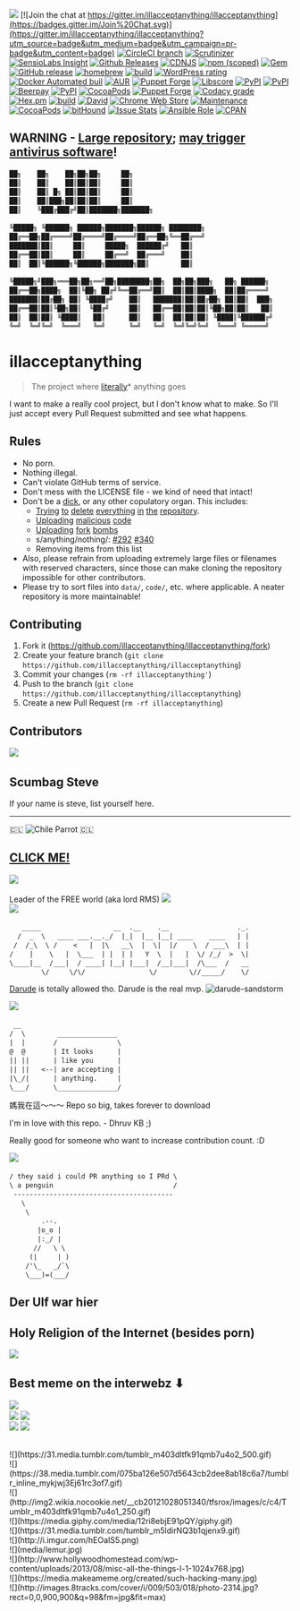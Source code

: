 ![](https://img.shields.io/badge/build-passing-brightgreen.svg) [![Join the chat at https://gitter.im/illacceptanything/illacceptanything](https://badges.gitter.im/Join%20Chat.svg)](https://gitter.im/illacceptanything/illacceptanything?utm_source=badge&utm_medium=badge&utm_campaign=pr-badge&utm_content=badge) [![CircleCI branch](https://img.shields.io/circleci/project/BrightFlair/PHP.Gt/master.svg)](https://www.youtube.com/embed/jI-kpVh6e1U?autoplay=1) [![Scrutinizer](https://img.shields.io/scrutinizer/g/filp/whoops.svg)](https://www.youtube.com/embed/jI-kpVh6e1U?autoplay=1) [![SensioLabs Insight](https://img.shields.io/sensiolabs/i/45afb680-d4e6-4e66-93ea-bcfa79eb8a87.svg)](https://www.youtube.com/embed/jI-kpVh6e1U?autoplay=1) [![Github Releases](https://img.shields.io/github/downloads/atom/atom/latest/total.svg)](https://www.youtube.com/embed/jI-kpVh6e1U?autoplay=1) [![CDNJS](https://img.shields.io/cdnjs/v/jquery.svg)](https://www.youtube.com/embed/jI-kpVh6e1U?autoplay=1) [![npm (scoped)](https://img.shields.io/npm/v/@cycle/core.svg)](https://www.youtube.com/embed/jI-kpVh6e1U?autoplay=1) [![Gem](https://img.shields.io/gem/v/formatador.svg)](https://www.youtube.com/embed/jI-kpVh6e1U?autoplay=1) [![GitHub release](https://img.shields.io/github/release/qubyte/rubidium.svg)](https://www.youtube.com/embed/jI-kpVh6e1U?autoplay=1) [![homebrew](https://img.shields.io/homebrew/v/cake.svg)](https://www.youtube.com/embed/jI-kpVh6e1U?autoplay=1) [![build](https://img.shields.io/badge/surveillance-NSA-brightgreen.svg)](https://www.youtube.com/embed/jI-kpVh6e1U?autoplay=1)  [![WordPress rating](https://img.shields.io/wordpress/plugin/r/akismet.svg)](https://www.youtube.com/embed/jI-kpVh6e1U?autoplay=1) [![Docker Automated buil](https://img.shields.io/docker/automated/jrottenberg/ffmpeg.svg)](https://www.youtube.com/embed/jI-kpVh6e1U?autoplay=1) [![AUR](https://img.shields.io/aur/votes/yaourt.svg)](https://www.youtube.com/embed/jI-kpVh6e1U?autoplay=1) [![Puppet Forge](https://img.shields.io/puppetforge/mc/camptocamp.svg)](https://www.youtube.com/embed/jI-kpVh6e1U?autoplay=1) [![Libscore](https://img.shields.io/libscore/s/jQuery.svg)](https://www.youtube.com/embed/jI-kpVh6e1U?autoplay=1) [![PyPI](https://img.shields.io/pypi/status/Django.svg)](https://www.youtube.com/embed/jI-kpVh6e1U?autoplay=1) [![PyPI](https://img.shields.io/pypi/pyversions/Django.svg)](https://www.youtube.com/embed/jI-kpVh6e1U?autoplay=1) [![Beerpay](https://img.shields.io/beerpay/hashdog/scrapfy-chrome-extension.svg)](https://www.youtube.com/embed/jI-kpVh6e1U?autoplay=1) [![PyPI](https://img.shields.io/pypi/implementation/Django.svg)](https://www.youtube.com/embed/jI-kpVh6e1U?autoplay=1) [![CocoaPods](https://img.shields.io/cocoapods/p/AFNetworking.svg)](https://www.youtube.com/embed/jI-kpVh6e1U?autoplay=1) [![Puppet Forge](https://img.shields.io/puppetforge/mc/camptocamp.svg)](https://www.youtube.com/embed/jI-kpVh6e1U?autoplay=1) [![Codacy grade](https://img.shields.io/codacy/grade/e27821fb6289410b8f58338c7e0bc686.svg)](https://www.youtube.com/embed/jI-kpVh6e1U?autoplay=1) [![Hex.pm](https://img.shields.io/hexpm/v/plug.svg)](https://www.youtube.com/embed/jI-kpVh6e1U?autoplay=1) [![build](https://img.shields.io/badge/passing-build-green.svg)](https://www.youtube.com/embed/jI-kpVh6e1U?autoplay=1) [![David](https://img.shields.io/david/dev/strongloop/express.svg)](https://www.youtube.com/embed/jI-kpVh6e1U?autoplay=1) [![Chrome Web Store](https://img.shields.io/chrome-web-store/price/nimelepbpejjlbmoobocpfnjhihnpked.svg)](https://www.youtube.com/embed/jI-kpVh6e1U?autoplay=1) [![Maintenance](https://img.shields.io/maintenance/yes/2016.svg)](https://www.youtube.com/embed/jI-kpVh6e1U?autoplay=1) [![CocoaPods](https://img.shields.io/cocoapods/aw/AFNetworking.svg)](https://www.youtube.com/embed/jI-kpVh6e1U?autoplay=1) [![bitHound](https://img.shields.io/bithound/code/github/rexxars/sse-channel.svg)](https://www.youtube.com/embed/jI-kpVh6e1U?autoplay=1) [![Issue Stats](https://img.shields.io/issuestats/p/github/strongloop/express.svg)](https://www.youtube.com/embed/jI-kpVh6e1U?autoplay=1) [![Ansible Role](https://img.shields.io/ansible/role/3078.svg)](https://www.youtube.com/embed/jI-kpVh6e1U?autoplay=1) [![CPAN](https://img.shields.io/cpan/v/Config-Augeas.svg)](https://www.youtube.com/embed/jI-kpVh6e1U?autoplay=1)

## WARNING - [Large repository](https://i.imgur.com/rzSgLP3.png); [may trigger antivirus software](https://github.com/illacceptanything/illacceptanything/blob/75109b706351420c31999915d4d54b0b4ab12df7/data/text/EICAR.COM.TXT)!

    ██╗    ██╗    ██╗██╗██╗     ██╗
    ██║    ██║    ██║██║██║     ██║
    ██║    ██║ █╗ ██║██║██║     ██║
    ██║    ██║███╗██║██║██║     ██║
    ██║    ╚███╔███╔╝██║███████╗███████╗
    
    ╚█████╗ ╚██████╗ ██████╗███████╗██████╗ ████████╗
    ██╔══██╗██╔════╝██╔════╝██╔════╝██╔══██╗╚══██╔══╝
    ███████║██║     ██║     █████╗  ██████╔╝   ██║
    ██╔══██║██║     ██║     ██╔══╝  ██╔═══╝    ██║
    ██║  ██║╚██████╗╚██████╗███████╗██║        ██║
    
    ╚█████╗╝███╗═══██╗██╗══╝██╗████████╗██╗  ██╗██╗███╗   ██╗ ██████╗
    ██╔══██╗████╗  ██║╚██╗ ██╔╝╚══██╔══╝██║  ██║██║████╗  ██║██╔════╝
    ███████║██╔██╗ ██║ ╚████╔╝    ██║   ███████║██║██╔██╗ ██║██║  ███╗
    ██╔══██║██║╚██╗██║  ╚██╔╝     ██║   ██╔══██║██║██║╚██╗██║██║   ██║
    ██║  ██║██║ ╚████║   ██║      ██║   ██║  ██║██║██║ ╚████║╚██████╔╝
    ╚═╝  ╚═╝╚═╝  ╚═══╝   ╚═╝      ╚═╝   ╚═╝  ╚═╝╚═╝╚═╝  ╚═══╝ ╚═════╝

# illacceptanything

> The project where [literally](https://xkcd.com/725/)* anything goes

I want to make a really cool project, but I don't know what to make. So I'll just accept
every Pull Request submitted and see what happens.

## Rules

 * No porn.
 * Nothing illegal.
 * Can't violate GitHub terms of service.
 * Don't mess with the LICENSE file - we kind of need that intact!
 * Don't be a [dick](https://github.com/illacceptanything/illacceptanything/blob/master/dickbutt.dickbutt), or any other copulatory organ. This includes:
    - [Trying](https://github.com/illacceptanything/illacceptanything/pull/463) [to](https://github.com/illacceptanything/illacceptanything/pull/498) [delete](https://github.com/illacceptanything/illacceptanything/pull/545) [everything](https://github.com/illacceptanything/illacceptanything/pull/308) [in](https://github.com/illacceptanything/illacceptanything/pull/259) [the](https://github.com/illacceptanything/illacceptanything/pull/131) [repository](https://github.com/illacceptanything/illacceptanything/pull/396).
    - [Uploading](https://github.com/illacceptanything/illacceptanything/pull/128) [malicious](https://github.com/illacceptanything/illacceptanything/pull/330) [code](https://github.com/illacceptanything/illacceptanything/pull/766)
    - [Uploading](https://github.com/illacceptanything/illacceptanything/pull/423) [fork](https://github.com/illacceptanything/illacceptanything/pull/404) [bombs](https://github.com/illacceptanything/illacceptanything/pull/492)
    - s/anything/nothing/: [#292](https://github.com/illacceptanything/illacceptanything/pull/292) [#340](https://github.com/illacceptanything/illacceptanything/pull/340)
    - Removing items from this list
 * Also, please refrain from uploading extremely large files or filenames with reserved characters, since those can make cloning the repository impossible for other contributors.
 * Please try to sort files into `data/`, `code/`, etc. where applicable. A neater repository is more maintainable!

## Contributing

1. Fork it (https://github.com/illacceptanything/illacceptanything/fork)
2. Create your feature branch (`git clone https://github.com/illacceptanything/illacceptanything`)
3. Commit your changes (`rm -rf illacceptanything'`)
4. Push to the branch (`git clone https://github.com/illacceptanything/illacceptanything`)
5. Create a new Pull Request (`rm -rf illacceptanything`)

## Contributors

![](http://ak-hdl.buzzfed.com/static/2014-05/enhanced/webdr03/20/11/anigif_enhanced-buzz-26110-1400598155-7.gif)

## Scumbag Steve
If your name is steve, list yourself here.

---

 🇨🇱 ![Chile Parrot](http://countryparrots.com/parrots/chile-parrot.gif) 🇨🇱

## [CLICK ME!](https://andrewsun.com/etc/special/m.html)
![](https://i.imgur.com/ehUtz.gif)

Leader of the FREE world (aka lord RMS)
![](http://cdn.makeagif.com/media/4-08-2015/tAagTa.gif)
<br>
![](http://i.imgur.com/F2zh7G4.gif)

```
   _____                  __  .__    .__                 ._.
  /  _  \   ____ ___.__._/  |_|  |__ |__| ____    ____   | |
 /  /_\  \ /    <   |  |\   __\  |  \|  |/    \  / ___\  | |
/    |    \   |  \___  | |  | |   Y  \  |   |  \/ /_/  >  \|
\____|__  /___|  / ____| |__| |___|  /__|___|  /\___  /   __
        \/     \/\/                \/        \//_____/    \/
```

[Darude](http://www.reddit.com/r/Music/comments/31v7n0/i_am_darude_ama/) is totally allowed tho. Darude is the real mvp.
![darude-sandstorm](https://github.com/illacceptanything/illacceptanything/blob/master/web/images/darude-sandstorm.gif.mp4.mov.wmv.png.jpeg)

![](https://38.media.tumblr.com/tumblr_mchf7fdrhd1r7swjzo1_250.gif)

```
 __                 
/  \        _______________ 
|  |       /               \
@  @       | It looks      |
|| ||      | like you      |
|| ||   <--| are accepting |
|\_/|      | anything.     |
\___/      \_______________/
```

媽我在這～～～ 
Repo so big, takes forever to download

I'm in love with this repo. - Dhruv KB ;)

Really good for someone who want to increase contribution count. :D

![](http://i.imgur.com/3HFuDe4.gif)

```
/ they said i could PR anything so I PRd \
\ a penguin                              /
 ----------------------------------------
   \
    \
        .--.
       |o_o |
       |:_/ |
      //   \ \
     (|     | )
    /'\_   _/`\
    \___)=(___/

```
## Der Ulf war hier

## Holy Religion of the Internet (besides porn)
![](http://placekitten.com.s3.amazonaws.com/homepage-samples/408/287.jpg)

## Best meme on the interwebz ⬇
![](http://weknowmemes.com/wp-content/uploads/2012/01/if-you-touch-my-virginity-ill-stab-you.jpg)
<br>
![](http://www.ceolato.com/html/_images/python_powered.png) ![](http://media.giphy.com/media/2gFM7CtCNfzP2/giphy.gif)
<br>
![](https://media.giphy.com/media/wPrqe5846Z9GU/giphy.gif)
![](http://i.imgur.com/7Gr5Bar.gif)

<br>
![](https://31.media.tumblr.com/tumblr_m403dltfk91qmb7u4o2_500.gif)
<br>
![](https://38.media.tumblr.com/075ba126e507d5643cb2dee8ab18c6a7/tumblr_inline_mykjwj3Ej61rc3of7.gif)
<br>
![](http://img2.wikia.nocookie.net/__cb20121028051340/tfsrox/images/c/c4/Tumblr_m403dltfk91qmb7u4o1_250.gif)
<br>
![](https://media.giphy.com/media/12ri8ebjE91pQY/giphy.gif)
<br>
![](https://31.media.tumblr.com/tumblr_m5ldirNQ3b1qjenx9.gif)
<br>
![](http://i.imgur.com/hEOaIS5.png)
<br>
![](media/lemur.jpg)
<br>
![](http://www.hollywoodhomestead.com/wp-content/uploads/2013/08/misc-all-the-things-l-1-1024x768.jpg)
<br>
![](https://media.makeameme.org/created/such-hacking-many.jpg)
<br>
![](http://images.8tracks.com/cover/i/009/503/018/photo-2314.jpg?rect=0,0,900,900&q=98&fm=jpg&fit=max)


